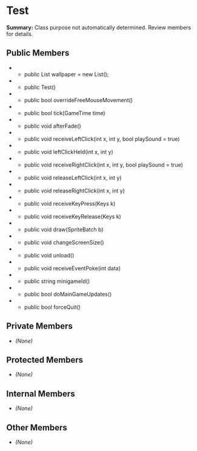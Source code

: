 # Test

**Summary:** Class purpose not automatically determined. Review members for details.

## Public Members
- - public List<Wallpaper> wallpaper = new List<Wallpaper>();
- - public Test()
- - public bool overrideFreeMouseMovement()
- - public bool tick(GameTime time)
- - public void afterFade()
- - public void receiveLeftClick(int x, int y, bool playSound = true)
- - public void leftClickHeld(int x, int y)
- - public void receiveRightClick(int x, int y, bool playSound = true)
- - public void releaseLeftClick(int x, int y)
- - public void releaseRightClick(int x, int y)
- - public void receiveKeyPress(Keys k)
- - public void receiveKeyRelease(Keys k)
- - public void draw(SpriteBatch b)
- - public void changeScreenSize()
- - public void unload()
- - public void receiveEventPoke(int data)
- - public string minigameId()
- - public bool doMainGameUpdates()
- - public bool forceQuit()

## Private Members
- *(None)*

## Protected Members
- *(None)*

## Internal Members
- *(None)*

## Other Members
- *(None)*
